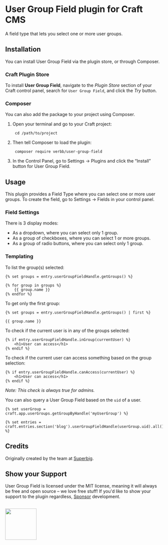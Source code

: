 # User Group Field plugin for Craft CMS
A field type that lets you select one or more user groups.

## Installation
You can install User Group Field via the plugin store, or through Composer.

### Craft Plugin Store
To install **User Group Field**, navigate to the _Plugin Store_ section of your Craft control panel, search for `User Group Field`, and click the _Try_ button.

### Composer
You can also add the package to your project using Composer.

1. Open your terminal and go to your Craft project:

        cd /path/to/project

2. Then tell Composer to load the plugin:
    
        composer require verbb/user-group-field

3. In the Control Panel, go to Settings → Plugins and click the “Install” button for User Group Field.

## Usage
This plugin provides a Field Type where you can select one or more user groups. To create the field, go to Settings → Fields in your control panel.

### Field Settings
There is 3 display modes:
- As a dropdown, where you can select only 1 group.
- As a group of checkboxes, where you can select 1 or more groups.
- As a group of radio buttons, where you can select only 1 group.

### Templating
To list the group(s) selected:

```twig
{% set groups = entry.userGroupFieldHandle.getGroups() %}

{% for group in groups %}
    {{ group.name }}
{% endfor %}
```

To get only the first group:

```twig
{% set groups = entry.userGroupFieldHandle.getGroups() | first %}

{{ group.name }}
```

To check if the current user is in any of the groups selected:

```twig
{% if entry.userGroupFieldHandle.inGroup(currentUser) %}
    <h1>User can access</h1>
{% endif %}
```

To check if the current user can access something based on the group selection:

```twig
{% if entry.userGroupFieldHandle.canAccess(currentUser) %}
    <h1>User can access</h1>
{% endif %}
```

_Note: This check is always true for admins._

You can also query a User Group Field based on the `uid` of a user.

```twig
{% set userGroup = craft.app.userGroups.getGroupByHandle('myUserGroup') %}

{% set entries = craft.entries.section('blog').userGroupFieldHandle(userGroup.uid).all() %}
```

## Credits
Originally created by the team at [Superbig](https://superbig.co/).

## Show your Support
User Group Field is licensed under the MIT license, meaning it will always be free and open source – we love free stuff! If you'd like to show your support to the plugin regardless, [Sponsor](https://github.com/sponsors/verbb) development.

<h2></h2>

<a href="https://verbb.io" target="_blank">
    <img width="100" src="https://verbb.io/assets/img/verbb-pill.svg">
</a>
